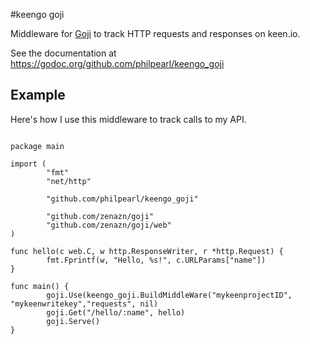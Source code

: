 #keengo goji

Middleware for [Goji](https://github.com/zenazn/goji) to track HTTP requests and responses on keen.io.

See the documentation at https://godoc.org/github.com/philpearl/keengo_goji

## Example
Here's how I use this middleware to track calls to my API.

```golang

package main

import (
        "fmt"
        "net/http"

        "github.com/philpearl/keengo_goji"

        "github.com/zenazn/goji"
        "github.com/zenazn/goji/web"
)

func hello(c web.C, w http.ResponseWriter, r *http.Request) {
        fmt.Fprintf(w, "Hello, %s!", c.URLParams["name"])
}

func main() {
        goji.Use(keengo_goji.BuildMiddleWare("mykeenprojectID", "mykeenwritekey","requests", nil)
        goji.Get("/hello/:name", hello)
        goji.Serve()
}

```
